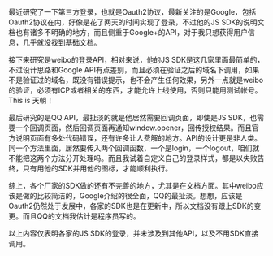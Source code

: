 最近研究了一下第三方登录，也就是Oauth2协议，最新关注的是Google，包括Oauth2协议在内，好像是花了两天的时间实现了登录，不过他的JS SDK的说明文档也有诸多不明确的地方，而且侧重于Google+的API，对于我只想获得用户信息，几乎就没找到基础文档。

接下来研究是weibo的登录API，相对来说，他的JS SDK是这几家里面最简单的，不过设计思路和Google API有点差别，而且必须在验证之后的域名下调用，如果不是验证过的域名，既没有错误提示，也不会产生任何效果，另外一点就是weibo的验证，必须有ICP或者相关的东西，才能允许上线使用，否则只能用测试帐号。This is 天朝！

最后研究的是QQ API，最扯淡的就是他居然需要回调页面，即使是JS SDK，也需要一个回调页面，然后回调页面再通知window.opener，回传授权结果。而且官方说明页面有多处代码错误，还有许多让人费解的地方。API的设计更是非人类。同一个方法里面，居然要传入两个回调函数，一个是login，一个logout，咱们就不能把这两个方法分开处理吗。而且我试着自定义自己的登录样式，都是以失败告终，只有用他的SDK并用他的图标，才能顺利执行。

综上，各个厂家的SDK做的还有不完善的地方，尤其是在文档方面。其中weibo应该是做的比较简洁的，Google介绍的很全面，QQ的最扯淡。想想，应该是Oauth2仍然处于发展中，各家的SDK也是在更新中，所以文档没有跟上SDK的变更。而且QQ的文档我估计是程序员写的。

以上内容仅表明各家的JS SDK的登录，并未涉及到其他API，以及不用SDK直接调用。